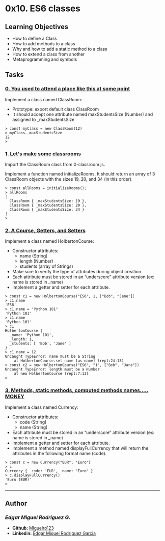# 0x10. ES6 classes

## Learning Objectives

  -  How to define a Class
  -  How to add methods to a class
  -  Why and how to add a static method to a class
  -  How to extend a class from another
  -  Metaprogramming and symbols

## Tasks
### [0. You used to attend a place like this at some point ](./0-classroom.js)
Implement a class named ClassRoom:

  -  Prototype: export default class ClassRoom
  -  It should accept one attribute named maxStudentsSize (Number) and assigned to _maxStudentsSize
```
> const myClass = new ClassRoom(12)
> myClass._maxStudentsSize
12
>
```

### [1. Let's make some classrooms ](./1-make_classrooms.js)
Import the ClassRoom class from 0-classroom.js.

Implement a function named initializeRooms. It should return an array of 3 ClassRoom objects with the sizes 19, 20, and 34 (in this order).
```
> const allRooms = initializeRooms();
> allRooms
[
  ClassRoom { _maxStudentsSize: 19 },
  ClassRoom { _maxStudentsSize: 20 },
  ClassRoom { _maxStudentsSize: 34 }
]
>
```

### [2. A Course, Getters, and Setters](./2-hbtn_course.js)
Implement a class named HolbertonCourse:

   - Constructor attributes:
       - name (String)
       - length (Number)
       - students (array of Strings)
  - Make sure to verify the type of attributes during object creation
  - Each attribute must be stored in an “underscore” attribute version (ex: name is stored in _name)
  - Implement a getter and setter for each attribute.
```
> const c1 = new HolbertonCourse("ES6", 1, ["Bob", "Jane"])
> c1.name
'ES6'
> c1.name = "Python 101"
'Python 101'
> c1.name
'Python 101'
> c1
HolbertonCourse {
  _name: 'Python 101',
  _length: 1,
  _students: [ 'Bob', 'Jane' ]
}
> c1.name = 12
Uncaught TypeError: name must be a String
    at HolbertonCourse.set name [as name] (repl:24:13)
> const c2 = new HolbertonCourse("ES6", "1", ["Bob", "Jane"])
Uncaught TypeError: length must be a Number
    at new HolbertonCourse (repl:7:13)
> 
```


### [3. Methods, static methods, computed methods names..... MONEY ](./3-currency.js)
Implement a class named Currency:

   - Constructor attributes:
       - code (String)
       - name (String)
   - Each attribute must be stored in an “underscore” attribute version (ex: name is stored in _name)
   - Implement a getter and setter for each attribute.
   - Implement a method named displayFullCurrency that will return the attributes in the following format name (code).
```
> const c = new Currency("EUR", "Euro")
> c
Currency { _code: 'EUR', _name: 'Euro' }
> c.displayFullCurrency()
'Euro (EUR)'
> 
```

---

## Author
### _Edgar Miguel Rodríguez G._

- **Github:** [Miguelro123](https://github.com/Miguelro123) 
- **Linkedin:** [Edgar Miguel Rodriguez Garcia](https://www.linkedin.com/in/edgar-miguel-rodriguez-garcia-20a5281a2/)
